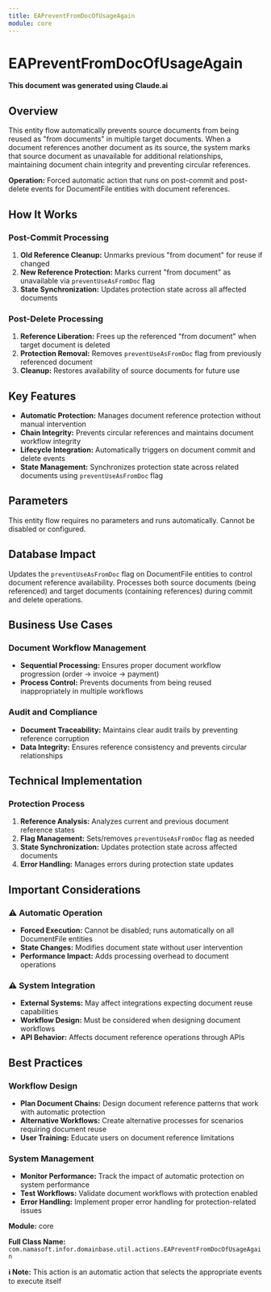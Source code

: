 ```yaml
---
title: EAPreventFromDocOfUsageAgain
module: core
---
```



<div class='entity-flows'>

# EAPreventFromDocOfUsageAgain

**This document was generated using Claude.ai**

## Overview

This entity flow automatically prevents source documents from being reused as "from documents" in multiple target documents. When a document references another document as its source, the system marks that source document as unavailable for additional relationships, maintaining document chain integrity and preventing circular references.

**Operation:** Forced automatic action that runs on post-commit and post-delete events for DocumentFile entities with document references.

## How It Works

### Post-Commit Processing
1. **Old Reference Cleanup:** Unmarks previous "from document" for reuse if changed
2. **New Reference Protection:** Marks current "from document" as unavailable via `preventUseAsFromDoc` flag
3. **State Synchronization:** Updates protection state across all affected documents

### Post-Delete Processing
1. **Reference Liberation:** Frees up the referenced "from document" when target document is deleted
2. **Protection Removal:** Removes `preventUseAsFromDoc` flag from previously referenced document
3. **Cleanup:** Restores availability of source documents for future use

## Key Features

- **Automatic Protection:** Manages document reference protection without manual intervention
- **Chain Integrity:** Prevents circular references and maintains document workflow integrity
- **Lifecycle Integration:** Automatically triggers on document commit and delete events
- **State Management:** Synchronizes protection state across related documents using `preventUseAsFromDoc` flag

## Parameters

This entity flow requires no parameters and runs automatically. Cannot be disabled or configured.

## Database Impact

Updates the `preventUseAsFromDoc` flag on DocumentFile entities to control document reference availability. Processes both source documents (being referenced) and target documents (containing references) during commit and delete operations.

## Business Use Cases

### Document Workflow Management
- **Sequential Processing:** Ensures proper document workflow progression (order → invoice → payment)
- **Process Control:** Prevents documents from being reused inappropriately in multiple workflows

### Audit and Compliance
- **Document Traceability:** Maintains clear audit trails by preventing reference corruption
- **Data Integrity:** Ensures reference consistency and prevents circular relationships

## Technical Implementation

### Protection Process
1. **Reference Analysis:** Analyzes current and previous document reference states
2. **Flag Management:** Sets/removes `preventUseAsFromDoc` flag as needed
3. **State Synchronization:** Updates protection state across affected documents
4. **Error Handling:** Manages errors during protection state updates

## Important Considerations

### ⚠️ Automatic Operation
- **Forced Execution:** Cannot be disabled; runs automatically on all DocumentFile entities
- **State Changes:** Modifies document state without user intervention
- **Performance Impact:** Adds processing overhead to document operations

### ⚠️ System Integration
- **External Systems:** May affect integrations expecting document reuse capabilities
- **Workflow Design:** Must be considered when designing document workflows
- **API Behavior:** Affects document reference operations through APIs

## Best Practices

### Workflow Design
- **Plan Document Chains:** Design document reference patterns that work with automatic protection
- **Alternative Workflows:** Create alternative processes for scenarios requiring document reuse
- **User Training:** Educate users on document reference limitations

### System Management
- **Monitor Performance:** Track the impact of automatic protection on system performance
- **Test Workflows:** Validate document workflows with protection enabled
- **Error Handling:** Implement proper error handling for protection-related issues

**Module:** core

**Full Class Name:** `com.namasoft.infor.domainbase.util.actions.EAPreventFromDocOfUsageAgain`

**ℹ️ Note:** This action is an automatic action that selects the appropriate events to execute itself


</div>


